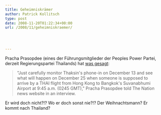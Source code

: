 ```yaml
---
title: Geheimniskrämer
author: Patrick Kollitsch
type: post
date: 2008-11-20T01:22:34+00:00
url: /2008/11/geheimniskraemer/




---
```

Pracha Prasopdee (eines der Führungsmitglieder der Peoples Power Partei, derzeit Regierungspartei Thailands) hat [was gesagt][1]:

> "Just carefully monitor Thaksin's phone-in on December 13 and see what will happen on December 25 when someone is supposed to arrive by a <span class="caps">THAI</span> flight from Hong Kong to Bangkok's Suvanabhumi Airport at 9:45 a.m. (0245 <span class="caps">GMT</span>)," Pracha Prasopdee told The Nation news website in an interview. 

Er wird doch nicht?!? Wo er doch sonst nie?!? Der Weihnachtsmann? Er kommt nach Thailand?

 [1]: http://news.xinhuanet.com/english/2008-11/20/content_10388491.htm
